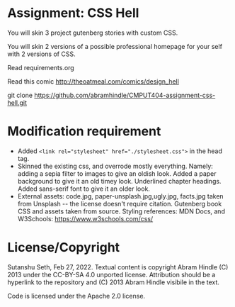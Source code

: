 Assignment: CSS Hell
====================

You will skin 3 project gutenberg stories with custom CSS.

You will skin 2 versions of a possible professional homepage for your
self with 2 versions of CSS.

Read requirements.org

Read this comic http://theoatmeal.com/comics/design_hell

git clone https://github.com/abramhindle/CMPUT404-assignment-css-hell.git

Modification requirement
====================

- Added  ```<link rel="stylesheet" href="./stylesheet.css">``` in the head tag.
- Skinned the existing css, and overrode mostly everything. Namely: adding a sepia filter to images to give an oldish look. Added a paper background to give it an old timey look. Underlined chapter headings. Added sans-serif font to give it an older look.
- External assets: code.jpg, paper-unsplash.jpg,ugly.jpg, facts.jpg taken from Unsplash -- the license doesn't require citation. Gutenberg book CSS and assets taken from source. Styling references: MDN Docs, and W3Schools: https://www.w3schools.com/css/

License/Copyright
=================
Sutanshu Seth, Feb 27, 2022.
Textual content is copyright Abram Hindle (C) 2013 under the CC-BY-SA
4.0 unported license. Attribution should be a hyperlink to the
repository and (C) 2013 Abram Hindle visibile in the text.

Code is licensed under the Apache 2.0 license.


